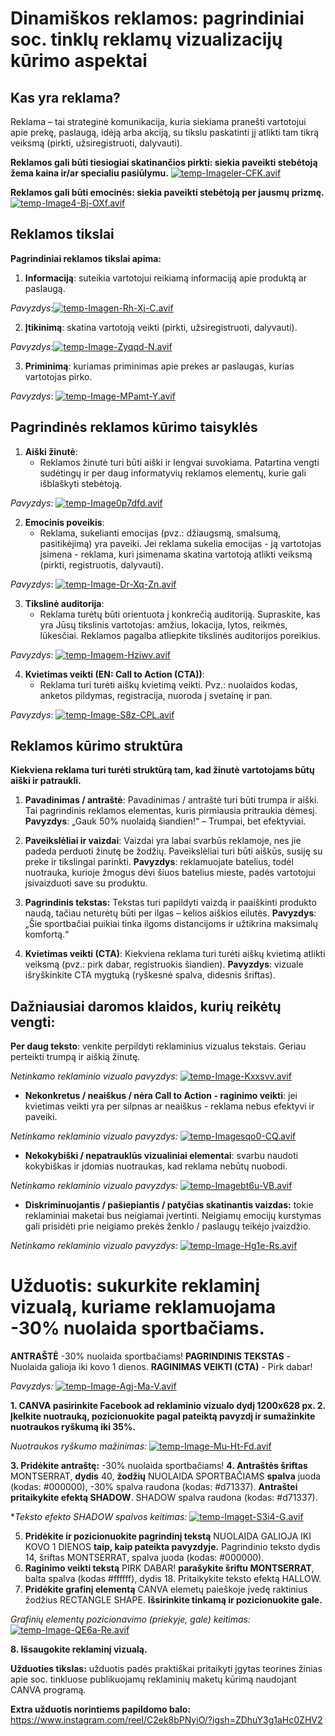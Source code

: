 # Dinamiškos reklamos: pagrindiniai soc. tinklų reklamų vizualizacijų kūrimo aspektai

## **Kas yra reklama?**

Reklama – tai strateginė komunikacija, kuria siekiama pranešti vartotojui apie prekę, paslaugą, idėją arba akciją, su tikslu paskatinti jį atlikti tam tikrą veiksmą (pirkti, užsiregistruoti, dalyvauti).

 **Reklamos gali būti tiesiogiai skatinančios pirkti: siekia paveikti stebėtoją žema kaina ir/ar specialiu pasiūlymu.**
[![temp-Imageler-CFK.avif](https://i.postimg.cc/FzHVWfFY/temp-Imageler-CFK.avif)](https://postimg.cc/Vr2t5kCw)

 **Reklamos gali būti emocinės: siekia paveikti stebėtoją per jausmų prizmę.**
 [![temp-Image4-Bj-OXf.avif](https://i.postimg.cc/fW8K3v5m/temp-Image4-Bj-OXf.avif)](https://postimg.cc/DmbsHL9w)

## **Reklamos tikslai**

**Pagrindiniai reklamos tikslai apima:**
1. **Informaciją**: suteikia vartotojui reikiamą informaciją apie produktą ar paslaugą.

*Pavyzdys*:[![temp-Imagen-Rh-Xj-C.avif](https://i.postimg.cc/76YzDpFc/temp-Imagen-Rh-Xj-C.avif)](https://postimg.cc/v1kTtSHL)

 2. **Įtikinimą**: skatina vartotoją veikti (pirkti, užsiregistruoti, dalyvauti).

*Pavyzdys*:[![temp-Image-Zyqqd-N.avif](https://i.postimg.cc/kGLRQD23/temp-Image-Zyqqd-N.avif)](https://postimg.cc/jnQjKx6Z)

3. **Priminimą**: kuriamas priminimas apie prekes ar paslaugas, kurias vartotojas pirko.

*Pavyzdys*:
[![temp-Image-MPamt-Y.avif](https://i.postimg.cc/pLJYHY9m/temp-Image-MPamt-Y.avif)](https://postimg.cc/cv6873BW)

## Pagrindinės reklamos kūrimo taisyklės

1. **Aiški žinutė**:
    -   Reklamos žinutė turi būti aiški ir lengvai suvokiama. Patartina vengti sudėtingų ir per daug informatyvių reklamos elementų, kurie gali išblaškyti stebėtoją.

*Pavyzdys*:
[![temp-Image0p7dfd.avif](https://i.postimg.cc/s2SzxxrG/temp-Image0p7dfd.avif)](https://postimg.cc/bGzWFzdq)

2. **Emocinis poveikis**:
    -   Reklama, sukelianti emocijas (pvz.: džiaugsmą, smalsumą, pasitikėjimą) yra paveiki. Jei reklama sukelia emocijas - ją vartotojas įsimena - reklama, kuri įsimenama skatina vartotoją atlikti veiksmą (pirkti, registruotis, dalyvauti).
 
*Pavyzdys*:
[![temp-Image-Dr-Xq-Zn.avif](https://i.postimg.cc/k4vdNHDn/temp-Image-Dr-Xq-Zn.avif)](https://postimg.cc/G8tNdqkN)

3. **Tikslinė auditorija**:
    -   Reklama turėtų būti orientuota į konkrečią auditoriją. Supraskite, kas yra Jūsų tikslinis vartotojas: amžius, lokacija, lytos, reikmės, lūkesčiai. Reklamos pagalba atliepkite tikslinės auditorijos poreikius.

*Pavyzdys*:
[![temp-Imagem-Hziwv.avif](https://i.postimg.cc/j2qYMhJy/temp-Imagem-Hziwv.avif)](https://postimg.cc/R6YYFKd0)

4. **Kvietimas veikti (EN: Call to Action (CTA))**:
    -   Reklama turi  turėti aiškų kvietimą veikti. Pvz.: nuolaidos kodas, anketos pildymas, registracija, nuoroda į svetainę ir pan.

*Pavyzdys*:
[![temp-Image-S8z-CPL.avif](https://i.postimg.cc/MHs2NjyN/temp-Image-S8z-CPL.avif)](https://postimg.cc/D4bMb0pP)

## Reklamos kūrimo struktūra

**Kiekviena reklama turi turėti struktūrą tam, kad žinutė vartotojams būtų aiški ir patraukli.**

1. **Pavadinimas / antraštė**:
Pavadinimas / antraštė turi būti trumpa ir aiški. Tai pagrindinis reklamos elementas, kuris pirmiausia pritraukia dėmesį.
**Pavyzdys**: „Gauk 50% nuolaidą šiandien!“ – Trumpai, bet efektyviai.

2. **Paveikslėliai ir vaizdai**:
Vaizdai yra labai svarbūs reklamoje, nes jie padeda perduoti žinutę be žodžių. Paveikslėliai turi būti aiškūs, susiję su preke ir tikslingai parinkti.
**Pavyzdys**: reklamuojate batelius, todėl nuotrauka, kurioje žmogus dėvi šiuos batelius mieste, padės vartotojui įsivaizduoti save su produktu.

3. **Pagrindinis tekstas:**
Tekstas turi papildyti vaizdą ir paaiškinti produkto naudą, tačiau neturėtų būti per ilgas – kelios aiškios eilutės.
**Pavyzdys**: „Šie sportbačiai puikiai tinka ilgoms distancijoms ir užtikrina maksimalų komfortą.“

4. **Kvietimas veikti (CTA)**:
Kiekviena reklama turi turėti aiškų kvietimą atlikti veiksmą (pvz.: pirk dabar, registruokis šiandien).
**Pavyzdys**: vizuale išryškinkite CTA mygtuką (ryškesnė spalva, didesnis šriftas).

## **Dažniausiai daromos klaidos, kurių reikėtų vengti**:

   **Per daug teksto**: venkite perpildyti reklaminius vizualus tekstais. Geriau perteikti trumpą ir aiškią žinutę.

*Netinkamo reklaminio vizualo pavyzdys:*
[![temp-Image-Kxxsvv.avif](https://i.postimg.cc/1tfjXY6C/temp-Image-Kxxsvv.avif)](https://postimg.cc/k6PchsTK)

-   **Nekonkretus / neaiškus / nėra Call to Action - raginimo veikti**: jei kvietimas veikti yra per silpnas ar neaiškus - reklama nebus efektyvi ir paveiki.

*Netinkamo reklaminio vizualo pavyzdys:*
[![temp-Imagesqo0-CQ.avif](https://i.postimg.cc/Px9FwzQt/temp-Imagesqo0-CQ.avif)](https://postimg.cc/mz3wx9nq)

-   **Nekokybiški / nepatrauklūs vizualiniai elementai**: svarbu naudoti kokybiškas ir įdomias nuotraukas, kad reklama nebūtų nuobodi.

*Netinkamo reklaminio vizualo pavyzdys:*
[![temp-Imagebt6u-VB.avif](https://i.postimg.cc/T25sXFTh/temp-Imagebt6u-VB.avif)](https://postimg.cc/6TwcrH2N)

- **Diskriminuojantis / pašiepiantis / patyčias skatinantis vaizdas:** tokie reklaminiai maketai bus neigiamai įvertinti. Neigiamų emocijų kurstymas gali prisidėti prie neigiamo prekės ženklo / paslaugų teikėjo įvaizdžio.

*Netinkamo reklaminio vizualo pavyzdys:*
[![temp-Image-Hg1e-Rs.avif](https://i.postimg.cc/15xjRBzB/temp-Image-Hg1e-Rs.avif)](https://postimg.cc/fkKKBxmS)

# Užduotis: sukurkite reklaminį vizualą, kuriame reklamuojama -30% nuolaida sportbačiams.

**ANTRAŠTĖ** -30% nuolaida sportbačiams!
**PAGRINDINIS TEKSTAS** - Nuolaida galioja iki kovo 1 dienos.
**RAGINIMAS VEIKTI (CTA)** - Pirk dabar!

*Pavyzdys:*
[![temp-Image-Agj-Ma-V.avif](https://i.postimg.cc/cJZKdpqW/temp-Image-Agj-Ma-V.avif)](https://postimg.cc/3kSrBbJf)

**1. CANVA pasirinkite Facebook ad reklaminio vizualo dydį 1200x628 px.
2. Įkelkite nuotrauką, pozicionuokite pagal pateiktą pavyzdį ir sumažinkite nuotraukos ryškumą iki 35%.**

*Nuotraukos ryškumo mažinimas:*
[![temp-Image-Mu-Ht-Fd.avif](https://i.postimg.cc/sDdGnQn1/temp-Image-Mu-Ht-Fd.avif)](https://postimg.cc/w32BMvYd)

**3. Pridėkite antraštę:** -30% nuolaida sportbačiams!
**4. Antraštės šriftas** MONTSERRAT, **dydis** 40, **žodžių** NUOLAIDA SPORTBAČIAMS **spalva** juoda (kodas: #000000), -30% spalva raudona (kodas: #d71337). **Antraštei pritaikykite efektą SHADOW**. SHADOW spalva raudona (kodas: #d71337).

**Teksto efekto SHADOW spalvos keitimas:*
[![temp-Imaget-S3i4-G.avif](https://i.postimg.cc/W1sFVRcv/temp-Imaget-S3i4-G.avif)](https://postimg.cc/VdHL9VNG)

5. **Pridėkite ir pozicionuokite pagrindinį tekstą** NUOLAIDA GALIOJA IKI KOVO 1 DIENOS **taip, kaip pateikta pavyzdyje.** Pagrindinio teksto dydis 14, šriftas MONTSERRAT, spalva juoda (kodas: #000000).
6. **Raginimo veikti tekstą** PIRK DABAR! **parašykite šriftu MONTSERRAT**, balta spalva (kodas #ffffff), dydis 18. Pritaikykite teksto efektą HALLOW.
7. **Pridėkite grafinį elementą** CANVA elemetų paieškoje įvedę raktinius žodžius RECTANGLE SHAPE. **Išsirinkite tinkamą ir pozicionuokite gale.**

*Grafinių elementų pozicionavimo (priekyje, gale) keitimas:*
[![temp-Image-QE6a-Re.avif](https://i.postimg.cc/2STq8HCB/temp-Image-QE6a-Re.avif)](https://postimg.cc/nXjV3GjH)

**8. Išsaugokite reklaminį vizualą.**

**Užduoties tikslas:** užduotis padės praktiškai pritaikyti įgytas teorines žinias apie soc. tinkluose publikuojamų reklaminių maketų kūrimą naudojant CANVA programą.

**Extra užduotis norintiems papildomo balo:**
https://www.instagram.com/reel/C2ek8bPNyiO/?igsh=ZDhuY3g1aHc0ZHV2 
<!--stackedit_data:
eyJoaXN0b3J5IjpbLTE1MjI1MDUxN119
-->